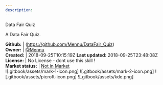 ```yaml
---
description: 
---
```

Data Fair Quiz

A Data Fair Quiz.

**Github:** | (https://github.com/Mennu/DataFair_Quiz)  
**Owner:** | [@Mennu](https://github.com/Mennu)  
**Created:** | 2018-09-25T10:15:19Z  **Last updated:** 2018-09-25T23:48:08Z  
**License:** | No License - dont use this skill !  
**Market status:** | [Not in Market](https://market.mycroft.ai/skill/)  
 ![.gitbook/assets/mark-1-icon.png]  ![.gitbook/assets/mark-2-icon.png]  ![.gitbook/assets/picroft-icon.png]  ![.gitbook/assets/kde.png]  
